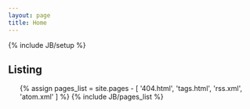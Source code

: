 ```yaml
---
layout: page
title: Home
---
```

{% include JB/setup %}

<h2>Listing</h2>
<ul>
{% assign pages_list = site.pages - [ '404.html', 'tags.html', 'rss.xml', 'atom.xml' ] %}
{% include JB/pages_list %}
</ul>
